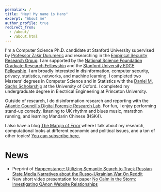 ```yaml
---
permalink: /
title: "Hey! My name is Hans"
excerpt: "About me"
author_profile: true
redirect_from: 
  - /about/
  - /about.html
---
```



I'm a Computer Science Ph.D. candidate at Stanford University supervised by [Professor Zakir Durumeric](https://zakird.com/) and researching in the [Empirical Security Research Group](https://esrg.stanford.edu/). I am supported by the [National Science Foundation Graduate Research Fellowship](https://www.nsfgrfp.org/) and the [Stanford University EDGE Fellowship](https://vpge.stanford.edu/fellowships-funding/enhancing-diversity-graduate/details). I am broadly interested in disinformation, computer security, privacy, statistics, networks, and machine learning. I completed two Masters’ degrees in Computer Science and in Statistics with the [Daniel M. Sachs Scholarship](https://sachs.princeton.edu/) at the University of Oxford. I completed my undergraduate degree in Electrical Engineering at Princeton University.

Outside of research, I do disinformation research and reporting with the [Atlantic Council's Digital Forensic Research Lab](https://www.atlanticcouncil.org/programs/digital-forensic-research-lab/). For fun, I enjoy performing stand-up comedy, listening to UK rhythm and blues music, marathon running, and learning Mandarin Chinese (HSK4).

I also have a blog [The Margin of Error](https://www.themarginoferror.com/) where I talk about my research, computational looks at different economic and political issues, and a ton of other topics! [You can subscribe here.](https://docs.google.com/forms/d/e/1FAIpQLSeHPhVHdJ0xdCYq3wDYjkOIxgVdErP4qszNOBQYrnyzTz3xyQ/viewform)


News
======
* Preprint of [Happenstance: Utilizing Semantic Search to Track Russian State Media Narratives about the Russo-Ukrainian War On Reddit](https://www.hanshanley.com/files/happenstance.pdf)
* New short video presentation for paper [No Calm in the Storm: Investigating QAnon Website Relationships](https://www.youtube.com/watch?v=TH_pRn6c3X8) 
